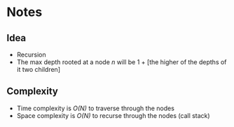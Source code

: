 # Notes

## Idea
* Recursion
* The max depth rooted at a node *n* will be 1 + [the higher of the depths of it two children]

## Complexity
* Time complexity is *O(N)* to traverse through the nodes
* Space complexity is *O(N)* to recurse through the nodes (call stack)
